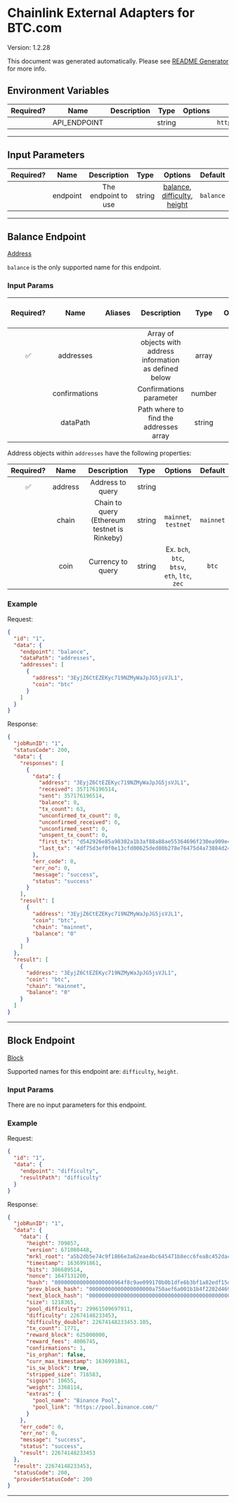 # Chainlink External Adapters for BTC.com

Version: 1.2.28

This document was generated automatically. Please see [README Generator](../../scripts#readme-generator) for more info.

## Environment Variables

| Required? |     Name     | Description |  Type  | Options |           Default           |
| :-------: | :----------: | :---------: | :----: | :-----: | :-------------------------: |
|           | API_ENDPOINT |             | string |         | `https://chain.api.btc.com` |

---

## Input Parameters

| Required? |   Name   |     Description     |  Type  |                                        Options                                         |  Default  |
| :-------: | :------: | :-----------------: | :----: | :------------------------------------------------------------------------------------: | :-------: |
|           | endpoint | The endpoint to use | string | [balance](#balance-endpoint), [difficulty](#block-endpoint), [height](#block-endpoint) | `balance` |

---

## Balance Endpoint

[Address](https://btc.com/api-doc#Address)

`balance` is the only supported name for this endpoint.

### Input Params

| Required? |     Name      | Aliases |                        Description                         |  Type  | Options | Default  | Depends On | Not Valid With |
| :-------: | :-----------: | :-----: | :--------------------------------------------------------: | :----: | :-----: | :------: | :--------: | :------------: |
|    ✅     |   addresses   |         | Array of objects with address information as defined below | array  |         |          |            |                |
|           | confirmations |         |                  Confirmations parameter                   | number |         |   `6`    |            |                |
|           |   dataPath    |         |           Path where to find the addresses array           | string |         | `result` |            |                |

Address objects within `addresses` have the following properties:

| Required? |  Name   |                 Description                  |  Type  |                    Options                    |  Default  |
| :-------: | :-----: | :------------------------------------------: | :----: | :-------------------------------------------: | :-------: |
|    ✅     | address |               Address to query               | string |                                               |           |
|           |  chain  | Chain to query (Ethereum testnet is Rinkeby) | string |             `mainnet`, `testnet`              | `mainnet` |
|           |  coin   |              Currency to query               | string | Ex. `bch`, `btc`, `btsv`, `eth`, `ltc`, `zec` |   `btc`   |

### Example

Request:

```json
{
  "id": "1",
  "data": {
    "endpoint": "balance",
    "dataPath": "addresses",
    "addresses": [
      {
        "address": "3EyjZ6CtEZEKyc719NZMyWaJpJG5jsVJL1",
        "coin": "btc"
      }
    ]
  }
}
```

Response:

```json
{
  "jobRunID": "1",
  "statusCode": 200,
  "data": {
    "responses": [
      {
        "data": {
          "address": "3EyjZ6CtEZEKyc719NZMyWaJpJG5jsVJL1",
          "received": 357176196514,
          "sent": 357176196514,
          "balance": 0,
          "tx_count": 63,
          "unconfirmed_tx_count": 0,
          "unconfirmed_received": 0,
          "unconfirmed_sent": 0,
          "unspent_tx_count": 0,
          "first_tx": "d542926e85a98302a1b3af88a88ae55364696f230ea909e45fe20ce0fefe33d1",
          "last_tx": "4df75d3ef0f0e13cfd00625ded80b278e76475d4a73884d245edcb42c2814556"
        },
        "err_code": 0,
        "err_no": 0,
        "message": "success",
        "status": "success"
      }
    ],
    "result": [
      {
        "address": "3EyjZ6CtEZEKyc719NZMyWaJpJG5jsVJL1",
        "coin": "btc",
        "chain": "mainnet",
        "balance": "0"
      }
    ]
  },
  "result": [
    {
      "address": "3EyjZ6CtEZEKyc719NZMyWaJpJG5jsVJL1",
      "coin": "btc",
      "chain": "mainnet",
      "balance": "0"
    }
  ]
}
```

---

## Block Endpoint

[Block](https://btc.com/api-doc#Block)

Supported names for this endpoint are: `difficulty`, `height`.

### Input Params

There are no input parameters for this endpoint.

### Example

Request:

```json
{
  "id": "1",
  "data": {
    "endpoint": "difficulty",
    "resultPath": "difficulty"
  }
}
```

Response:

```json
{
  "jobRunID": "1",
  "data": {
    "data": {
      "height": 709857,
      "version": 671080448,
      "mrkl_root": "a5b2db5e74c9f1866e3a62eae4bc645471b8ecc6fea8c452dace91d63e3836b9",
      "timestamp": 1636991861,
      "bits": 386689514,
      "nonce": 1647131200,
      "hash": "0000000000000000000964f8c9ae099170b0b1dfe6b3bf1a82edf15db1d2a847",
      "prev_block_hash": "00000000000000000000a750aef6a001b1b4f2202d46990700412f5fb59bf32f",
      "next_block_hash": "0000000000000000000000000000000000000000000000000000000000000000",
      "size": 1218365,
      "pool_difficulty": 29961509697911,
      "difficulty": 22674148233453,
      "difficulty_double": 22674148233453.105,
      "tx_count": 1771,
      "reward_block": 625000000,
      "reward_fees": 4006745,
      "confirmations": 1,
      "is_orphan": false,
      "curr_max_timestamp": 1636991861,
      "is_sw_block": true,
      "stripped_size": 716583,
      "sigops": 10655,
      "weight": 3368114,
      "extras": {
        "pool_name": "Binance Pool",
        "pool_link": "https://pool.binance.com/"
      }
    },
    "err_code": 0,
    "err_no": 0,
    "message": "success",
    "status": "success",
    "result": 22674148233453
  },
  "result": 22674148233453,
  "statusCode": 200,
  "providerStatusCode": 200
}
```

---
